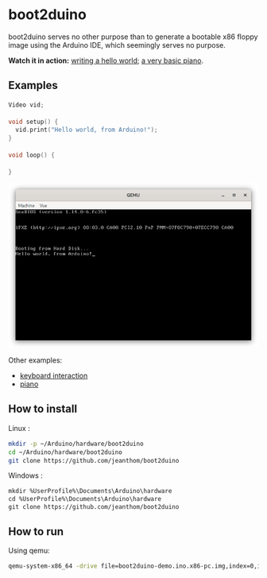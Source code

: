 # boot2duino

boot2duino serves no other purpose than to generate a bootable x86 floppy image using the Arduino IDE, which seemingly serves no purpose.

**Watch it in action:** [writing a hello world](https://vimeo.com/656339999); [a very basic piano](https://vimeo.com/661030335).

## Examples

```c++
Video vid;

void setup() {
  vid.print("Hello world, from Arduino!");
}

void loop() {
  
}
```

![boot2duino hello world example running inside QEMU](doc/hello.png)

Other examples:

 * [keyboard interaction](examples/keyboard.ino)
 * [piano](examples/piano.ino)

## How to install

Linux :

```bash
mkdir -p ~/Arduino/hardware/boot2duino
cd ~/Arduino/hardware/boot2duino
git clone https://github.com/jeanthom/boot2duino
```

Windows :

```batch
mkdir %UserProfile%\Documents\Arduino\hardware
cd %UserProfile%\Documents\Arduino\hardware
git clone https://github.com/jeanthom/boot2duino
```

## How to run

Using qemu:

```bash
qemu-system-x86_64 -drive file=boot2duino-demo.ino.x86-pc.img,index=0,if=floppy,format=raw -soundhw pcspk
```
